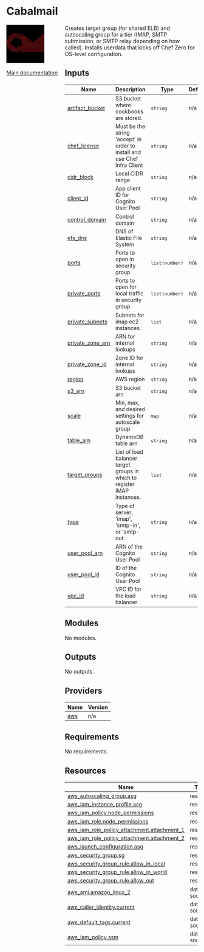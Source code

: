 <!-- BEGIN_TF_DOCS -->
# Cabalmail
<div style="width: 10em; float:left; height: 100%; padding-right: 1em;"><img src="/docs/logo.png" width="100" />
<p><a href="/README.md">Main documentation</a></p>
</div><div style="padding-left: 11em;">

Creates target group (for shared ELB) and autoscaling group for a tier (IMAP, SMTP submission, or SMTP relay depending on how called). Installs userdata that kicks off Chef Zero for OS-level configuration.

## Inputs

| Name | Description | Type | Default | Required |
|------|-------------|------|---------|:--------:|
| <a name="input_artifact_bucket"></a> [artifact\_bucket](#input\_artifact\_bucket) | S3 bucket where cookbooks are stored. | `string` | n/a | yes |
| <a name="input_chef_license"></a> [chef\_license](#input\_chef\_license) | Must be the string 'accept' in order to install and use Chef Infra Client | `string` | n/a | yes |
| <a name="input_cidr_block"></a> [cidr\_block](#input\_cidr\_block) | Local CIDR range | `string` | n/a | yes |
| <a name="input_client_id"></a> [client\_id](#input\_client\_id) | App client ID for Cognito User Pool | `string` | n/a | yes |
| <a name="input_control_domain"></a> [control\_domain](#input\_control\_domain) | Control domain | `string` | n/a | yes |
| <a name="input_efs_dns"></a> [efs\_dns](#input\_efs\_dns) | DNS of Elastic File System | `string` | n/a | yes |
| <a name="input_ports"></a> [ports](#input\_ports) | Ports to open in security group | `list(number)` | n/a | yes |
| <a name="input_private_ports"></a> [private\_ports](#input\_private\_ports) | Ports to open for local traffic in security group | `list(number)` | n/a | yes |
| <a name="input_private_subnets"></a> [private\_subnets](#input\_private\_subnets) | Subnets for imap ec2 instances. | `list` | n/a | yes |
| <a name="input_private_zone_arn"></a> [private\_zone\_arn](#input\_private\_zone\_arn) | ARN for internal lookups | `string` | n/a | yes |
| <a name="input_private_zone_id"></a> [private\_zone\_id](#input\_private\_zone\_id) | Zone ID for internal lookups | `string` | n/a | yes |
| <a name="input_region"></a> [region](#input\_region) | AWS region | `string` | n/a | yes |
| <a name="input_s3_arn"></a> [s3\_arn](#input\_s3\_arn) | S3 bucket arn | `string` | n/a | yes |
| <a name="input_scale"></a> [scale](#input\_scale) | Min, max, and desired settings for autoscale group | `map` | n/a | yes |
| <a name="input_table_arn"></a> [table\_arn](#input\_table\_arn) | DynamoDB table arn | `string` | n/a | yes |
| <a name="input_target_groups"></a> [target\_groups](#input\_target\_groups) | List of load balancer target groups in which to register IMAP instances. | `list` | n/a | yes |
| <a name="input_type"></a> [type](#input\_type) | Type of server, 'imap', 'smtp-in', or 'smtp-out. | `string` | n/a | yes |
| <a name="input_user_pool_arn"></a> [user\_pool\_arn](#input\_user\_pool\_arn) | ARN of the Cognito User Pool | `string` | n/a | yes |
| <a name="input_user_pool_id"></a> [user\_pool\_id](#input\_user\_pool\_id) | ID of the Cognito User Pool | `string` | n/a | yes |
| <a name="input_vpc_id"></a> [vpc\_id](#input\_vpc\_id) | VPC ID for the load balancer. | `string` | n/a | yes |
## Modules

No modules.
## Outputs

No outputs.
## Providers

| Name | Version |
|------|---------|
| <a name="provider_aws"></a> [aws](#provider\_aws) | n/a |
## Requirements

No requirements.
## Resources

| Name | Type |
|------|------|
| [aws_autoscaling_group.asg](https://registry.terraform.io/providers/hashicorp/aws/latest/docs/resources/autoscaling_group) | resource |
| [aws_iam_instance_profile.asg](https://registry.terraform.io/providers/hashicorp/aws/latest/docs/resources/iam_instance_profile) | resource |
| [aws_iam_policy.node_permissions](https://registry.terraform.io/providers/hashicorp/aws/latest/docs/resources/iam_policy) | resource |
| [aws_iam_role.node_permissions](https://registry.terraform.io/providers/hashicorp/aws/latest/docs/resources/iam_role) | resource |
| [aws_iam_role_policy_attachment.attachment_1](https://registry.terraform.io/providers/hashicorp/aws/latest/docs/resources/iam_role_policy_attachment) | resource |
| [aws_iam_role_policy_attachment.attachment_2](https://registry.terraform.io/providers/hashicorp/aws/latest/docs/resources/iam_role_policy_attachment) | resource |
| [aws_launch_configuration.asg](https://registry.terraform.io/providers/hashicorp/aws/latest/docs/resources/launch_configuration) | resource |
| [aws_security_group.sg](https://registry.terraform.io/providers/hashicorp/aws/latest/docs/resources/security_group) | resource |
| [aws_security_group_rule.allow_in_local](https://registry.terraform.io/providers/hashicorp/aws/latest/docs/resources/security_group_rule) | resource |
| [aws_security_group_rule.allow_in_world](https://registry.terraform.io/providers/hashicorp/aws/latest/docs/resources/security_group_rule) | resource |
| [aws_security_group_rule.allow_out](https://registry.terraform.io/providers/hashicorp/aws/latest/docs/resources/security_group_rule) | resource |
| [aws_ami.amazon_linux_2](https://registry.terraform.io/providers/hashicorp/aws/latest/docs/data-sources/ami) | data source |
| [aws_caller_identity.current](https://registry.terraform.io/providers/hashicorp/aws/latest/docs/data-sources/caller_identity) | data source |
| [aws_default_tags.current](https://registry.terraform.io/providers/hashicorp/aws/latest/docs/data-sources/default_tags) | data source |
| [aws_iam_policy.ssm](https://registry.terraform.io/providers/hashicorp/aws/latest/docs/data-sources/iam_policy) | data source |

</div>
<!-- END_TF_DOCS -->